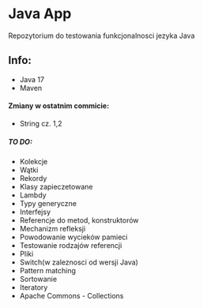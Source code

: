 # Java App 
Repozytorium do testowania funkcjonalnosci jezyka Java
## Info:
- Java 17
- Maven
#### Zmiany w ostatnim commicie:
- String cz. 1,2
##### TO DO:
- Kolekcje
- Wątki
- Rekordy
- Klasy zapieczetowane 
- Lambdy
- Typy generyczne
- Interfejsy
- Referencje do metod, konstruktorów
- Mechanizm refleksji
- Powodowanie wycieków pamieci
- Testowanie rodzajów referencji
- Pliki
- Switch(w zaleznosci od wersji Java) 
- Pattern matching
- Sortowanie
- Iteratory
- Apache Commons - Collections